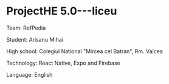 # ProjectHE 5.0---liceu

Team: RefPedia

Student: Arisanu Mihai

High school: Colegiul National "Mircea cel Batran", Rm. Valcea

Technology: React Native, Expo and Firebase

Language: English
